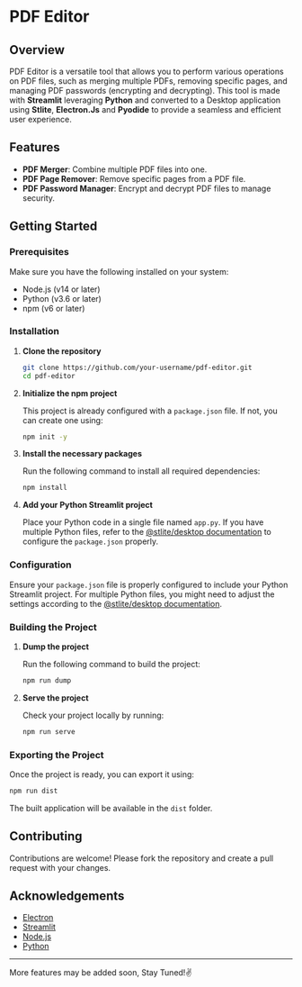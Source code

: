 # PDF Editor

## Overview

PDF Editor is a versatile tool that allows you to perform various operations on PDF files, such as merging multiple PDFs, removing specific pages, and managing PDF passwords (encrypting and decrypting). This tool is made with **Streamlit** leveraging **Python** and converted to a Desktop application using **Stlite**, **Electron.Js** and **Pyodide** to provide a seamless and efficient user experience.

## Features

- **PDF Merger**: Combine multiple PDF files into one.
- **PDF Page Remover**: Remove specific pages from a PDF file.
- **PDF Password Manager**: Encrypt and decrypt PDF files to manage security.

## Getting Started

### Prerequisites

Make sure you have the following installed on your system:
- Node.js (v14 or later)
- Python (v3.6 or later)
- npm (v6 or later)

### Installation

1. **Clone the repository**

   ```sh
   git clone https://github.com/your-username/pdf-editor.git
   cd pdf-editor
   ```

2. **Initialize the npm project**

   This project is already configured with a `package.json` file. If not, you can create one using:

   ```sh
   npm init -y
   ```

3. **Install the necessary packages**

   Run the following command to install all required dependencies:

   ```sh
   npm install
   ```

4. **Add your Python Streamlit project**

   Place your Python code in a single file named `app.py`. If you have multiple Python files, refer to the [@stlite/desktop documentation](https://www.npmjs.com/package/@stlite/desktop) to configure the `package.json` properly.

### Configuration

Ensure your `package.json` file is properly configured to include your Python Streamlit project. For multiple Python files, you might need to adjust the settings according to the [@stlite/desktop documentation](https://www.npmjs.com/package/@stlite/desktop).

### Building the Project

1. **Dump the project**

   Run the following command to build the project:

   ```sh
   npm run dump
   ```

2. **Serve the project**

   Check your project locally by running:

   ```sh
   npm run serve
   ```

### Exporting the Project

Once the project is ready, you can export it using:

```sh
npm run dist
```

The built application will be available in the `dist` folder.

## Contributing

Contributions are welcome! Please fork the repository and create a pull request with your changes.

## Acknowledgements

- [Electron](https://www.electronjs.org/)
- [Streamlit](https://streamlit.io/)
- [Node.js](https://nodejs.org/)
- [Python](https://www.python.org/)

---

More features may be added soon, Stay Tuned!✌️
